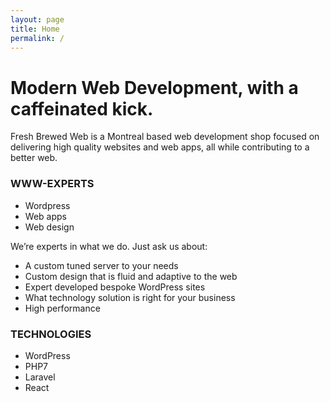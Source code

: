 ```yaml
---
layout: page
title: Home
permalink: /
---
```


# Modern Web Development, with a caffeinated kick.

Fresh Brewed Web is a Montreal based web development shop focused on delivering high quality websites and web apps, all while contributing to a better web.

### WWW-EXPERTS

- Wordpress
- Web apps
- Web design

We’re experts in what we do. Just ask us about:

- A custom tuned server to your needs
- Custom design that is fluid and adaptive to the web
- Expert developed bespoke WordPress sites
- What technology solution is right for your business
- High performance

### TECHNOLOGIES

- WordPress
- PHP7
- Laravel
- React

